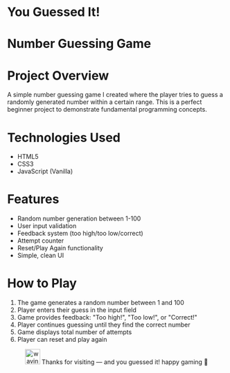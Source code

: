 # You Guessed It!
# Number Guessing Game

# Project Overview

A simple number guessing game I created where the player tries to guess a randomly generated number within a certain range. This is a perfect beginner project to demonstrate fundamental programming concepts.
# Technologies Used

- HTML5
- CSS3
- JavaScript (Vanilla)

# Features

- Random number generation between 1-100
- User input validation
- Feedback system (too high/too low/correct)
- Attempt counter
- Reset/Play Again functionality
- Simple, clean UI

# How to Play

1. The game generates a random number between 1 and 100
2. Player enters their guess in the input field
3. Game provides feedback: "Too high!", "Too low!", or "Correct!"
4. Player continues guessing until they find the correct number
5. Game displays total number of attempts
6. Player can reset and play again

<p align="center">
  <img src="https://media.giphy.com/media/hvRJCLFzcasrR4ia7z/giphy.gif" width="35" alt="waving hand"/>
  Thanks for visiting — and you guessed it! happy gaming 🚀
</p>
